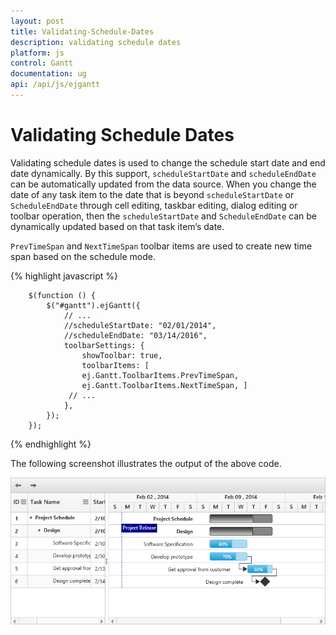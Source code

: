 ```yaml
---
layout: post
title: Validating-Schedule-Dates
description: validating schedule dates
platform: js
control: Gantt
documentation: ug
api: /api/js/ejgantt
---
```


# Validating Schedule Dates

Validating schedule dates is used to change the schedule start date and end date dynamically. By this support, `scheduleStartDate` and `scheduleEndDate` can be automatically updated from the data source. When you change the date of any task item to the date that is beyond `scheduleStartDate` or `ScheduleEndDate` through cell editing, taskbar editing, dialog editing or toolbar operation, then the `scheduleStartDate` and `ScheduleEndDate` can be dynamically updated based on that task item’s date.

`PrevTimeSpan` and `NextTimeSpan` toolbar items are used to create new time span based on the schedule mode.

{% highlight javascript %}

        $(function () {
            $("#gantt").ejGantt({
                // ...
                //scheduleStartDate: "02/01/2014",
                //scheduleEndDate: "03/14/2016",
                toolbarSettings: {
                    showToolbar: true,
                    toolbarItems: [
                    ej.Gantt.ToolbarItems.PrevTimeSpan,
                    ej.Gantt.ToolbarItems.NextTimeSpan, ]
                 // ...
                },
            });
        });

{% endhighlight %}

The following screenshot illustrates the output of the above code.

![](/js/Gantt/Validating-Schedule-Dates_images/Validating-Schedule-Dates_img1.png)

